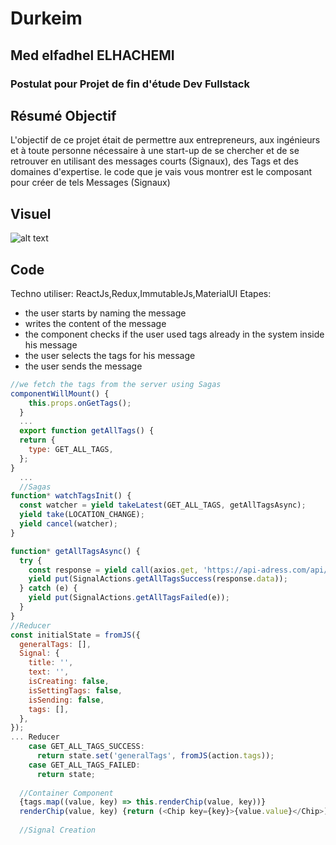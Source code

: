 # Durkeim
## Med elfadhel ELHACHEMI
### Postulat pour Projet de fin d'étude Dev Fullstack
## Résumé Objectif
L'objectif de ce projet était de permettre aux entrepreneurs, aux ingénieurs et à toute personne nécessaire à une start-up de se chercher et de se retrouver en utilisant des messages courts (Signaux), des Tags et des domaines d'expertise.
le code que je vais vous montrer est le composant pour créer de tels Messages (Signaux)
## Visuel
![alt text](
https://addons.cdn.mozilla.net/user-media/previews/full/180/180187.png?modified=1478820155 "Logo Title Text 1")

## Code
Techno utiliser: ReactJs,Redux,ImmutableJs,MaterialUI
Etapes:
  - the user starts by naming the message
  - writes the content of the message
  - the component checks if the user used tags already in the system inside his message
  - the user selects the tags for his message 
  - the user sends the message
```javascript
//we fetch the tags from the server using Sagas
componentWillMount() {
    this.props.onGetTags();
  }
  ...
  export function getAllTags() {
  return {
    type: GET_ALL_TAGS,
  };
}
  ...
  //Sagas
function* watchTagsInit() {
  const watcher = yield takeLatest(GET_ALL_TAGS, getAllTagsAsync);
  yield take(LOCATION_CHANGE);
  yield cancel(watcher);
}

function* getAllTagsAsync() {
  try {
    const response = yield call(axios.get, 'https://api-adress.com/api/tags');
    yield put(SignalActions.getAllTagsSuccess(response.data));
  } catch (e) {
    yield put(SignalActions.getAllTagsFailed(e));
  }
}
//Reducer
const initialState = fromJS({
  generalTags: [],
  Signal: {
    title: '',
    text: '',
    isCreating: false,
    isSettingTags: false,
    isSending: false,
    tags: [],
  },
});
... Reducer
    case GET_ALL_TAGS_SUCCESS:
      return state.set('generalTags', fromJS(action.tags));
    case GET_ALL_TAGS_FAILED:
      return state;
      
  //Container Component
  {tags.map((value, key) => this.renderChip(value, key))}
  renderChip(value, key) {return (<Chip key={key}>{value.value}</Chip>)}
  
  //Signal Creation
  
```

